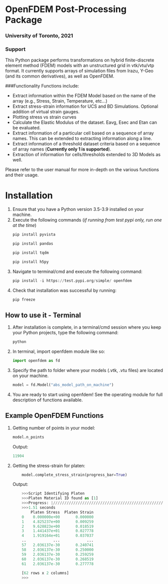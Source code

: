 # OpenFDEM Post-Processing Package
### University of Toronto, 2021

### Support
This Python package performs transformations on hybrid finite-discrete element method (FDEM) models with an unstructured grid in vtk/vtu/vtp format. It currently supports arrays of simulation files from Irazu, Y-Geo (and its common derivatives), as well as OpenFDEM.

###Functionality
Functions include:
- Extract information within the FDEM Model based on the name of the array (e.g., Stress, Strain, Temperature, etc...)
- Extract stress-strain information for UCS and BD Simulations. Optional addition of virtual strain gauges.
- Plotting stress vs strain curves
- Calculate the Elastic Modulus of the dataset. Eavg, Esec and Etan can be evaluated. 
- Extract information of a particular cell based on a sequence of array names. This can be extended to extracting information along a line.
- Extract information of a threshold dataset criteria based on a sequence of array names (**Currently only 1 is supported**).
- Extraction of information for cells/thresholds extended to 3D Models as well. 

Please refer to the user manual for more in-depth on the various functions and their usage. 

# Installation
1. Ensure that you have a Python version 3.5-3.9 installed on your machine.
2. Execute the following commands (*if running from test pypi only, run one at the time*)
   ```python
   pip install pyvista
   ```
   ```python
   pip install pandas
   ```
   ```python
   pip install tqdm
   ```
   ```python
   pip install h5py
   ```   
3. Navigate to terminal/cmd and execute the following command:
   ```python
   pip install -i https://test.pypi.org/simple/ openfdem
   ```
4. Check that installation was successful by running:
   ```python
   pip freeze
   ```

## How to use it - Terminal
1. After installation is complete, in a terminal/cmd session where you keep your Python projects, type the following command:
    ```python
    python
    ```
2. In terminal, import openfdem module like so: 
    ```python
    import openfdem as fd
    ```
3. Specify the path to folder where your models (.vtk, .vtu files) are located on your machine.
    ```python
    model = fd.Model("abs_model_path_on_machine")
    ```
4. You are ready to start using openfdem! See the operating module for full description of functions available.

## Example OpenFDEM Functions
1. Getting number of points in your model:
    ```python
    model.n_points
    ```
   Output:
   ```python
   11904
   ```

2. Getting the stress-strain for platen:
   ```python
       model.complete_stress_strain(progress_bar=True)
   ```
   Output:
   ```python
       >>>Script Identifying Platen
       >>>Platen Material ID found as [1]
       >>>Progress: |//////////////////////////////////////////////////| 100.0% Complete
       >>>1.51 seconds
           Platen Stress  Platen Strain
       0    0.000000e+00       0.000000
       1    4.825237e+00       0.009259
       2    9.628823e+00       0.018519
       3    1.441437e+01       0.027778
       4    1.919164e+01       0.037037
       ..            ...            ...
       57   2.036137e-30       0.240741
       58   2.036137e-30       0.250000
       59   2.036137e-30       0.259259
       60   2.036137e-30       0.268519
       61   2.036137e-30       0.277778
       
       [62 rows x 2 columns]
       >>> 
   ```


